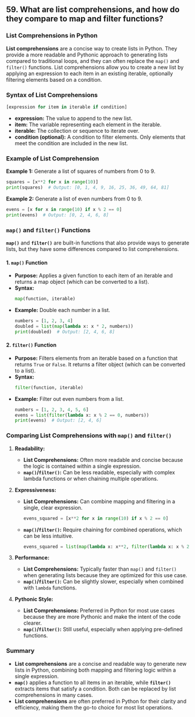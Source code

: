## 59. What are list comprehensions, and how do they compare to map and filter functions?


### List Comprehensions in Python

**List comprehensions** are a concise way to create lists in Python. They provide a more readable and Pythonic approach to generating lists compared to traditional loops, and they can often replace the `map()` and `filter()` functions. List comprehensions allow you to create a new list by applying an expression to each item in an existing iterable, optionally filtering elements based on a condition.

### Syntax of List Comprehensions

```python
[expression for item in iterable if condition]
```

- **expression:** The value to append to the new list.
- **item:** The variable representing each element in the iterable.
- **iterable:** The collection or sequence to iterate over.
- **condition (optional):** A condition to filter elements. Only elements that meet the condition are included in the new list.

### Example of List Comprehension

**Example 1:** Generate a list of squares of numbers from 0 to 9.
```python
squares = [x**2 for x in range(10)]
print(squares)  # Output: [0, 1, 4, 9, 16, 25, 36, 49, 64, 81]
```

**Example 2:** Generate a list of even numbers from 0 to 9.
```python
evens = [x for x in range(10) if x % 2 == 0]
print(evens)  # Output: [0, 2, 4, 6, 8]
```

### `map()` and `filter()` Functions

**`map()`** and **`filter()`** are built-in functions that also provide ways to generate lists, but they have some differences compared to list comprehensions.

#### 1. **`map()` Function**

- **Purpose:** Applies a given function to each item of an iterable and returns a map object (which can be converted to a list).
- **Syntax:**
  ```python
  map(function, iterable)
  ```
- **Example:** Double each number in a list.
  ```python
  numbers = [1, 2, 3, 4]
  doubled = list(map(lambda x: x * 2, numbers))
  print(doubled)  # Output: [2, 4, 6, 8]
  ```

#### 2. **`filter()` Function**

- **Purpose:** Filters elements from an iterable based on a function that returns `True` or `False`. It returns a filter object (which can be converted to a list).
- **Syntax:**
  ```python
  filter(function, iterable)
  ```
- **Example:** Filter out even numbers from a list.
  ```python
  numbers = [1, 2, 3, 4, 5, 6]
  evens = list(filter(lambda x: x % 2 == 0, numbers))
  print(evens)  # Output: [2, 4, 6]
  ```

### Comparing List Comprehensions with `map()` and `filter()`

1. **Readability:**
   - **List Comprehensions:** Often more readable and concise because the logic is contained within a single expression.
   - **`map()`/`filter()`:** Can be less readable, especially with complex lambda functions or when chaining multiple operations.

2. **Expressiveness:**
   - **List Comprehensions:** Can combine mapping and filtering in a single, clear expression.
     ```python
     evens_squared = [x**2 for x in range(10) if x % 2 == 0]
     ```
   - **`map()`/`filter()`:** Require chaining for combined operations, which can be less intuitive.
     ```python
     evens_squared = list(map(lambda x: x**2, filter(lambda x: x % 2 == 0, range(10))))
     ```

3. **Performance:**
   - **List Comprehensions:** Typically faster than `map()` and `filter()` when generating lists because they are optimized for this use case.
   - **`map()`/`filter()`:** Can be slightly slower, especially when combined with `lambda` functions.

4. **Pythonic Style:**
   - **List Comprehensions:** Preferred in Python for most use cases because they are more Pythonic and make the intent of the code clearer.
   - **`map()`/`filter()`:** Still useful, especially when applying pre-defined functions.

### Summary

- **List comprehensions** are a concise and readable way to generate new lists in Python, combining both mapping and filtering logic within a single expression.
- **`map()`** applies a function to all items in an iterable, while **`filter()`** extracts items that satisfy a condition. Both can be replaced by list comprehensions in many cases.
- **List comprehensions** are often preferred in Python for their clarity and efficiency, making them the go-to choice for most list operations.
